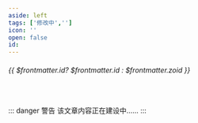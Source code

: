 ```yaml
---
aside: left
tags: ['修改中','']
icon: ''
open: false
id: 
---
```

 
######  {{ $frontmatter.id? $frontmatter.id : $frontmatter.zoid }}
 
<br/>
 
::: danger <Badge type='warning'>警告</Badge>
该文章内容正在建设中......
:::
 